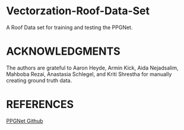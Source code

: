 # Vectorzation-Roof-Data-Set
A Roof Data set for training and testing the PPGNet.

# ACKNOWLEDGMENTS
The authors are grateful to Aaron Heyde,
Armin Kick, Aida Nejadsalim, Mahboba
Rezai, Anastasia Schlegel, and Kriti Shrestha
for manually creating ground truth data.

# REFERENCES

[PPGNet Github](https://github.com/svip-lab/PPGNet)



